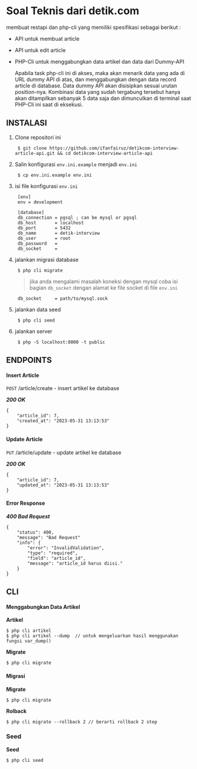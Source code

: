 Soal Teknis dari detik.com
=============================

membuat restapi dan php-cli yang memiliki spesifikasi sebagai berikut :

- API untuk membuat article
- API untuk edit article
- PHP-Cli untuk menggabungkan data artikel dan data dari Dummy-API
  
  Apabila task php-cli ini di akses, maka akan menarik data yang ada di URL dummy API di atas,
  dan menggabungkan dengan data record article di database.
  Data dummy API akan disisipkan sesuai urutan position-nya.
  Kombinasi data yang sudah tergabung tersebut hanya akan ditampilkan sebanyak 5
  data saja dan dimunculkan di terminal saat PHP-Cli ini saat di eksekusi.
  
INSTALASI
------------

1. Clone repositori ini

        $ git clone https://github.com/ifanfairuz/detikcom-interview-article-api.git && cd detikcom-interview-article-api

2. Salin konfigurasi `env.ini.example` menjadi `env.ini`

        $ cp env.ini.example env.ini

2. isi file konfigurasi `env.ini`

        [env]
        env = development

        [database]
        db_connection = pgsql ; can be mysql or pgsql
        db_host       = localhost
        db_port       = 5432
        db_name       = detik-interview
        db_user       = root
        db_password   = 
        db_socket     = 

3. jalankan migrasi database

        $ php cli migrate

      > jika anda mengalami masalah koneksi dengan mysql coba isi bagian `db_socket` dengan alamat ke file socket di file `env.ini`

        db_socket     = path/to/mysql.sock

4. jalankan data seed

        $ php cli seed

5. jalankan server

        $ php -S localhost:8000 -t public
 
 
 
ENDPOINTS
------------

#### Insert Article
`POST` /article/create - insert artikel ke database

***200 OK***
```
{
    "article_id": 7,
    "created_at": "2023-05-31 13:13:53"
}
```

#### Update Article
`PUT` /article/update - update artikel ke database

***200 OK***
```
{
    "article_id": 7,
    "updated_at": "2023-05-31 13:13:53"
}
```

#### Error Response

***400 Bad Request***
```
{
    "status": 400,
    "message": "Bad Request"
    "info": {
        "error": "InvalidValidation",
        "type": "required",
        "field": "article_id",
        "message": "article_id harus diisi."
    }
}
```

CLI
------------

#### Menggabungkan Data Artikel

**Artikel**

    $ php cli artikel
    $ php cli artikel --dump  // untuk mengeluarkan hasil menggunakan fungsi var_dump()

**Migrate**

    $ php cli migrate


#### Migrasi

**Migrate**

    $ php cli migrate
    
**Rolback**

    $ php cli migrate --rollback 2 // berarti rollback 2 step
    
### Seed

**Seed**

    $ php cli seed


